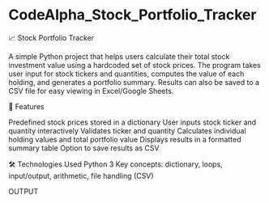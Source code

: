 # CodeAlpha_Stock_Portfolio_Tracker

📈 Stock Portfolio Tracker

A simple Python project that helps users calculate their total stock investment value using a hardcoded set of stock prices. The program takes user input for stock tickers and quantities, computes the value of each holding, and generates a portfolio summary. Results can also be saved to a CSV file for easy viewing in Excel/Google Sheets.

🚀 Features

Predefined stock prices stored in a dictionary
User inputs stock ticker and quantity interactively
Validates ticker and quantity
Calculates individual holding values and total portfolio value
Displays results in a formatted summary table
Option to save results as CSV

🛠️ Technologies Used
Python 3
Key concepts: dictionary, loops, input/output, arithmetic, file handling (CSV)

OUTPUT


